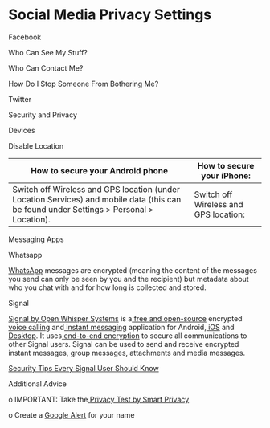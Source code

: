 # Social Media Privacy Settings

Facebook

Who Can See My Stuff?





Who Can Contact Me?





How Do I Stop Someone From Bothering Me?





Twitter

Security and Privacy





Devices

Disable Location

| How to secure your Android phone | How to secure your iPhone: |
| --- | --- |
| Switch off Wireless and GPS location \(under Location Services\) and mobile data \(this can be found under Settings &gt; Personal &gt; Location\). | Switch off Wireless and GPS location: |

Messaging Apps

Whatsapp

[WhatsApp](https://www.google.com/url?q=https://www.whatsapp.com/&sa=D&ust=1478912695335000&usg=AFQjCNELf_NF1iUfscK9LNYX-2EqNpGOow) messages are encrypted \(meaning the content of the messages you send can only be seen by you and the recipient\) but metadata about who you chat with and for how long is collected and stored.

Signal

[Signal by Open Whisper Systems](https://www.google.com/url?q=https://whispersystems.org/&sa=D&ust=1478912695337000&usg=AFQjCNGHdx1WPmphFboxn6n7XGsef33BfQ) is a[ ](https://www.google.com/url?q=https://en.wikipedia.org/wiki/Free_and_open-source_software&sa=D&ust=1478912695337000&usg=AFQjCNGwU1Q0XuVSopwVy1qJ4btHIQA3gA)[free and open-source](https://www.google.com/url?q=https://en.wikipedia.org/wiki/Free_and_open-source_software&sa=D&ust=1478912695338000&usg=AFQjCNGeZrTk5SpXLtIP8rdwBYKi_EW8ew) encrypted[ voice calling](https://www.google.com/url?q=https://en.wikipedia.org/wiki/Voice_calling&sa=D&ust=1478912695338000&usg=AFQjCNFZgBi7LgOXwClT5w2T3FO0BwXSnQ) and[ instant messaging](https://www.google.com/url?q=https://en.wikipedia.org/wiki/Instant_messaging&sa=D&ust=1478912695339000&usg=AFQjCNHoXsDoewpWnUaxuu0-5F4Aos1H6w) application for Android,[ iOS](https://www.google.com/url?q=https://en.wikipedia.org/wiki/IOS&sa=D&ust=1478912695341000&usg=AFQjCNFFvfrP8d8Z0KOTVQaTMaC7utDpQg) and[ ](https://www.google.com/url?q=https://whispersystems.org/blog/signal-desktop/&sa=D&ust=1478912695341000&usg=AFQjCNH6hD7tXUzlEaQyyQ-CEIIAeu2W2A)[Desktop](https://www.google.com/url?q=https://whispersystems.org/blog/signal-desktop/&sa=D&ust=1478912695342000&usg=AFQjCNHBfEjTHJdIxswAu0yJgUVWeXzROQ). It uses[ ](https://www.google.com/url?q=https://en.wikipedia.org/wiki/End-to-end_encryption&sa=D&ust=1478912695342000&usg=AFQjCNEi5C1kJb__nmiFkCk47K4Umd7rGg)[end-to-end encryption](https://www.google.com/url?q=https://en.wikipedia.org/wiki/End-to-end_encryption&sa=D&ust=1478912695343000&usg=AFQjCNG4Vo3pcqNhwCfVoafL0sdtzb7QHg) to secure all communications to other Signal users. Signal can be used to send and receive encrypted instant messages, group messages, attachments and media messages.

[Security Tips Every Signal User Should Know](https://www.google.com/url?q=https://theintercept.com/2016/07/02/security-tips-every-signal-user-should-know/&sa=D&ust=1478912695344000&usg=AFQjCNEg5QaQwxEpg5CJqH049_FqKIAnYA)

Additional Advice

o IMPORTANT: Take the[ ](https://www.google.com/url?q=http://smartprivacy.tumblr.com/privacynow&sa=D&ust=1478912695346000&usg=AFQjCNHk6DA9iA5VUGtBxjVsKzxOjBU7sQ)[Privacy Test by Smart Privacy](https://www.google.com/url?q=http://smartprivacy.tumblr.com/privacynow&sa=D&ust=1478912695347000&usg=AFQjCNGjAN8OCYH3WXnd3DP_haNY--ZHog)

o Create a [Google Alert](https://www.google.com/url?q=https://www.google.com/alerts&sa=D&ust=1478912695348000&usg=AFQjCNH-T5bZUuRKQwCWL8x6g3JbYp3IkQ) for your name


